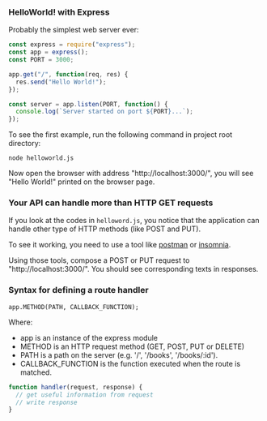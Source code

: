 ### HelloWorld! with Express

Probably the simplest web server ever:

```javascript
const express = require("express");
const app = express();
const PORT = 3000;

app.get("/", function(req, res) {
  res.send("Hello World!");
});

const server = app.listen(PORT, function() {
  console.log(`Server started on port ${PORT}...`);
});

```

To see the first example, run the following command in project root directory:
```
node helloworld.js
```

Now open the browser with address "http://localhost:3000/", you will see "Hello World!" printed on the browser page.

### Your API can handle more than HTTP GET requests

If you look at the codes in `helloword.js`, you notice that the application can handle other type of HTTP methods (like POST and PUT).

To see it working, you need to use a tool like [postman](https://www.getpostman.com/) or [insomnia](https://insomnia.rest/).

Using those tools, compose a POST or PUT request to "http://localhost:3000/". You should see corresponding texts in responses.

### Syntax for defining a route handler

```
app.METHOD(PATH, CALLBACK_FUNCTION);
```

Where:

- app is an instance of the express module
- METHOD is an HTTP request method (GET, POST, PUT or DELETE)
- PATH is a path on the server (e.g. '/', '/books', '/books/:id').
- CALLBACK_FUNCTION is the function executed when the route is matched.

```javascript
function handler(request, response) {
  // get useful information from request
  // write response 
}
```